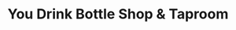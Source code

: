 ---
title: "You Drink Bottle Shop & Taproom"
url: /halesworth/you-drink-bottle-shop-and-taproom/
shop: alcohol
---